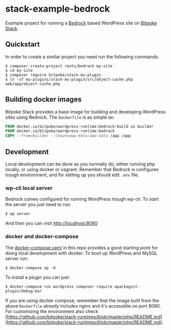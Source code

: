 stack-example-bedrock
===

Example project for running a [Bedrock](https://roots.io/bedrock/) based
WordPress site on [Bitpoke Stack](https://www.bitpoke.io/stack).

## Quickstart

In order to create a similar project you need run the following commands.

```console
$ composer create-project roots/bedrock my-site
$ cd my-site
$ composer require bitpoke/stack-mu-plugin
$ ln -sf mu-plugins/stack-mu-plugin/src/object-cache.php web/app/object-cache.php
```

## Building docker images

Bitpoke Stack provides a base image for building and developing WordPress
sites using Bedrock. The `Dockerfile` is as simple as:

```Dockerfile
FROM docker.io/bitpoke/wordpress-runtime:bedrock-build as builder
FROM docker.io/bitpoke/wordpress-runtime:bedrock
COPY --from=builder --chown=www-data:www-data /app /app
```

## Development

Local development can be done as you normally do, either running php locally,
or using docker or vagrant. Remember that Bedrock is configures trough
environment, and for setting up you should edit `.env` file.

### wp-cli local server

Bedrock comes configured for running WordPress trough wp-cli. To start the
server you just need to run:

```console
$ wp server
```

And then you can visit [http://localhost:8080](http://localhost:8080)

### docker and docker-compose

The [docker-compose.yaml](docker-compose.yaml) in this repo provides a good
starting point for doing local development with docker. To boot up WordPress and
MySQL server run:

```console
$ docker-compose up -d
```

To install a plugin you can just:

```console
$ docker-compose run wordpress composer require wpackagist-plugin/debug-bar
```

If you are using docker compose, remember that the image built from the above
`Dockerfile` already includes nginx and it's accessible on port 8080. For
customizing the environment also check
[https://github.com/bitpoke/stack-runtimes/blob/master/php/README.md](https://github.com/bitpoke/stack-runtimes/blob/master/php/README.md).

